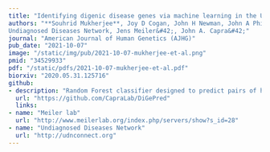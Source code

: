 ```yaml
---
title: "Identifying digenic disease genes via machine learning in the Undiagnosed Diseases Network"
authors: "**Souhrid Mukherjee**, Joy D Cogan, John H Newman, John A Phillips III, Rizwan Hamid, 
Undiagnosed Diseases Network, Jens Meiler&#42;, John A. Capra&#42;"
journal: "American Journal of Human Genetics (AJHG)"
pub_date: "2021-10-07" 
image: "/static/img/pub/2021-10-07-mukherjee-et-al.png" 
pmid: "34529933"
pdf: "/static/pdfs/2021-10-07-mukherjee-et-al.pdf"
biorxiv: "2020.05.31.125716"
github:
- description: "Random Forest classifier designed to predict pairs of human genes capable to causing a digenic disease when carrying rare variants simultaneously. DiGePred has been trained using digenic pairs from DIDA and non-digenic pairs from unaffected relatives of individuals with rare undiagnosed disease."
  url: "https://github.com/CapraLab/DiGePred"
  links:
- name: "Meiler lab"
  url: "http://www.meilerlab.org/index.php/servers/show?s_id=28"
- name: "Undiagnosed Diseases Network"
  url: "http://udnconnect.org"
---
```

